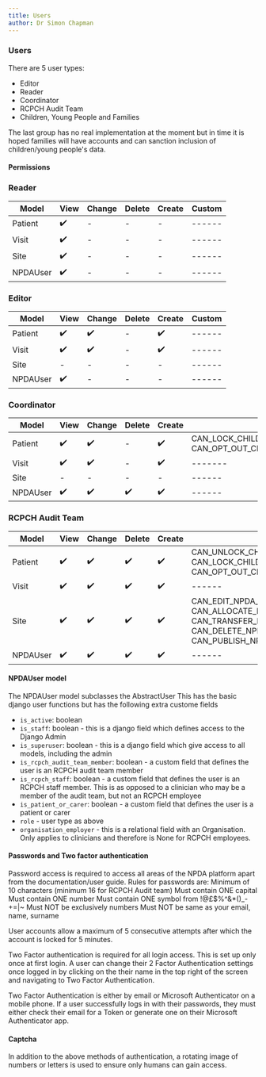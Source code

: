 ```yaml
---
title: Users
author: Dr Simon Chapman
---
```



### Users

There are 5 user types:

- Editor
- Reader
- Coordinator
- RCPCH Audit Team
- Children, Young People and Families

The last group has no real implementation at the moment but in time it is hoped families will have accounts and can sanction inclusion of children/young people's data.

#### Permissions

### Reader

| Model    | View | Change | Delete | Create | Custom |
| -------- | ---- | ------ | ------ | ------ | ------ |
| Patient  | ✔️   |    -   |    -   |    -   | ------ |
| Visit    | ✔️   |    -   |    -   |    -   | ------ |
| Site     | ✔️   |    -   |    -   |    -   | ------ |
| NPDAUser | ✔️   |    -   |    -   |    -   | ------ |

### Editor

| Model    | View | Change | Delete | Create | Custom |
| -------- | ---- | ------ | ------ | ------ | ------ |
| Patient  | ✔️   |    ✔️   |    -   |    ✔️   | ------ |
| Visit    | ✔️   |    ✔️   |    -   |    ✔️   | ------ |
| Site     | -    |    -   |    -   |    -   | ------ |
| NPDAUser | ✔️   |    -   |    -   |    -   | ------ |

### Coordinator

| Model    | View | Change | Delete | Create | Custom |
| -------- | ---- | ------ | ------ | ------ | ------ |
| Patient  | ✔️   |    ✔️   |    -   |    ✔️   | CAN_LOCK_CHILD_PATIENT_DATA_FROM_EDITING, CAN_OPT_OUT_CHILD_FROM_INCLUSION_IN_AUDIT |
| Visit    | ✔️   |    ✔️   |    -   |    ✔️   | ------- |
| Site     | -    |    -   |    -   |    -   | ------ |
| NPDAUser | ✔️   |    ✔️   |    ✔️   |    ✔️   | ------ |


### RCPCH Audit Team

| Model    | View | Change | Delete | Create | Custom |
| -------- | ---- | ------ | ------ | ------ | ------ |
| Patient  | ✔️   |    ✔️   |    ✔️   |    ✔️   | CAN_UNLOCK_CHILD_PATIENT_DATA_FROM_EDITING, CAN_LOCK_CHILD_PATIENT_DATA_FROM_EDITING, CAN_OPT_OUT_CHILD_FROM_INCLUSION_IN_AUDIT |
| Visit    | ✔️   |    ✔️   |    ✔️   |    ✔️   | ------ |
| Site     | ✔️   |    ✔️   |    ✔️   |    ✔️   | CAN_EDIT_NPDA_LEAD_CENTRE, CAN_ALLOCATE_NPDA_LEAD_CENTRE, CAN_TRANSFER_NPDA_LEAD_CENTRE, CAN_DELETE_NPDA_LEAD_CENTRE, CAN_PUBLISH_NPDA_DATA |
| NPDAUser | ✔️   |    ✔️   |    ✔️   |    ✔️   | ------ |


#### NPDAUser model

The NPDAUser model subclasses the AbstractUser
This has the basic django user functions but has the following extra custome fields

- `is_active`: boolean
- `is_staff`: boolean - this is a django field which defines access to the Django Admin
- `is_superuser`: boolean - this is a django field which give access to all models, including the admin
- `is_rcpch_audit_team_member`: boolean - a custom field that defines the user is an RCPCH audit team member
- `is_rcpch_staff`: boolean - a custom field that defines the user is an RCPCH staff member. This is as opposed to a clinician who may be a member of the audit team, but not an RCPCH employee
- `is_patient_or_carer`: boolean - a custom field that defines the user is a patient or carer
- `role` - user type as above
- `organisation_employer` - this is a relational field with an Organisation. Only applies to clinicians and therefore is None for RCPCH employees.

#### Passwords and Two factor authentication

Password access is required to access all areas of the NPDA platform apart from the documentation/user guide. Rules for passwords are:
Minimum of 10 characters (minimum 16 for RCPCH Audit team)
Must contain ONE capital
Must contain ONE number
Must contain ONE symbol from !@£$%^&*()_-+=|~
Must NOT be exclusively numbers
Must NOT be same as your email, name, surname

User accounts allow a maximum of 5 consecutive attempts after which the account is locked for 5 minutes.

Two Factor authentication is required for all login access. This is set up only once at first login. A user can change their 2 Factor Authentication settings once logged in by clicking on the their name in the top right of the screen and navigating to Two Factor Authentication.

Two Factor Authentication is either by email or Microsoft Authenticator on a mobile phone. If a user successfully logs in with their passwords, they must either check their email for a Token or generate one on their Microsoft Authenticator app.

#### Captcha

In addition to the above methods of authentication, a rotating image of numbers or letters is used to ensure only humans can gain access.
